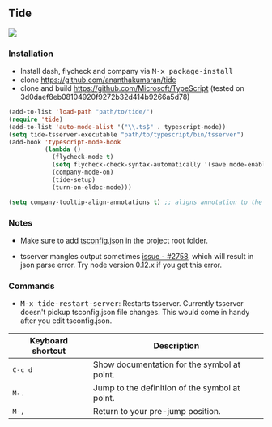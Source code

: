 ## Tide

![](https://i.imgur.com/5hPRts8.gif)

### Installation

* Install dash, flycheck and company via <kbd>M-x package-install</kbd>
* clone https://github.com/ananthakumaran/tide
* clone and build https://github.com/Microsoft/TypeScript (tested on 3d0daef8eb08104920f9272b32d414b9266a5d78)


````cl
(add-to-list 'load-path "path/to/tide/")
(require 'tide)
(add-to-list 'auto-mode-alist '("\\.ts$" . typescript-mode))
(setq tide-tsserver-executable "path/to/typescript/bin/tsserver")
(add-hook 'typescript-mode-hook
          (lambda ()
            (flycheck-mode t)
            (setq flycheck-check-syntax-automatically '(save mode-enabled))
            (company-mode-on)
            (tide-setup)
            (turn-on-eldoc-mode)))

(setq company-tooltip-align-annotations t) ;; aligns annotation to the right hand side

````

### Notes

* Make sure to add
  [tsconfig.json](https://github.com/Microsoft/TypeScript/wiki/tsconfig.json)
  in the project root folder.

* tsserver mangles output
  sometimes [issue - #2758](https://github.com/Microsoft/TypeScript/issues/2758),
  which will result in json parse error. Try node version 0.12.x if
  you get this error.


### Commands

* <kbd>M-x tide-restart-server</kbd>: Restarts tsserver. Currently tsserver doesn't
  pickup tsconfig.json file changes. This would come in handy after you
  edit tsconfig.json.

Keyboard shortcut   | Description
--------------------|----------
<kbd>C-c d</kbd>    | Show documentation for the symbol at point.
<kbd>M-.</kbd>      | Jump to the definition of the symbol at point.
<kbd>M-,</kbd>      | Return to your pre-jump position.
